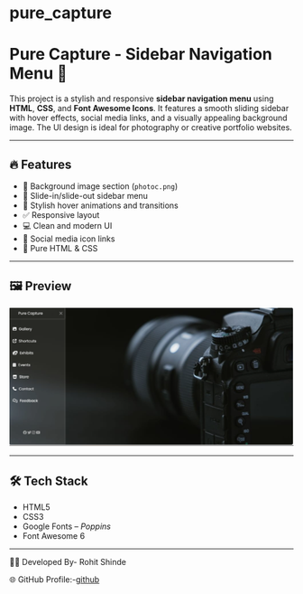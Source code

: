 # pure_capture
# Pure Capture - Sidebar Navigation Menu 🌟

This project is a stylish and responsive **sidebar navigation menu** using **HTML**, **CSS**, and **Font Awesome Icons**. It features a smooth sliding sidebar with hover effects, social media links, and a visually appealing background image. The UI design is ideal for photography or creative portfolio websites.

---

## 🔥 Features

- 📸 Background image section (`photoc.png`)
- 📂 Slide-in/slide-out sidebar menu
- 🎨 Stylish hover animations and transitions
- ✅ Responsive layout
- 💻 Clean and modern UI
- 📱 Social media icon links
- 🧠 Pure HTML & CSS 

---

## 🖼️ Preview

![Preview Screenshot](preview.png) 

---

## 🛠️ Tech Stack

- HTML5
- CSS3
- Google Fonts – *Poppins*
- Font Awesome 6

---
🙋‍♂️ Developed By-
Rohit Shinde

🌐 GitHub Profile:-[github](https://github.com/rohitshinde-tech)


